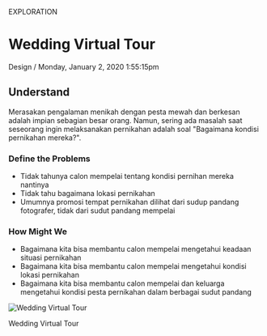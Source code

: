 <p class="type">EXPLORATION</p>

# Wedding Virtual Tour

<p class="meta">Design  /  Monday, January 2, 2020 1:55:15pm</p>

## Understand

Merasakan pengalaman menikah dengan pesta mewah dan berkesan adalah impian sebagian besar orang. Namun, sering ada masalah saat seseorang ingin melaksanakan pernikahan adalah soal "Bagaimana kondisi pernikahan mereka?".

### Define the Problems

- Tidak tahunya calon mempelai tentang kondisi pernihan mereka nantinya
- Tidak tahu bagaimana lokasi pernikahan
- Umumnya promosi tempat pernikahan dilihat dari sudup pandang fotografer, tidak dari sudut pandang mempelai

### How Might We

- Bagaimana kita bisa membantu calon mempelai mengetahui keadaan situasi pernikahan
- Bagaimana kita bisa membantu calon mempelai mengetahui kondisi lokasi pernikahan
- Bagaimana kita bisa membantu calon mempelai dan keluarga mengetahui kondisi pesta pernikahan dalam berbagai sudut pandang

![Wedding Virtual Tour](https://farooq-agent.web.app/assets/images/works/details/222-wedding-virtual-tour/wedding-virtual-tour.jpg)

<p class="caption">Wedding Virtual Tour</p>
